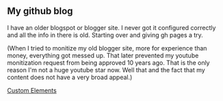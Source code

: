 ## My github blog

I have an older blogspot or blogger site. I never got it configured correctly and all the info in there is old. Starting over and giving gh pages a try.

(When I tried to monitize my old blogger site, more for experience than money, everything got messed up.  That later prevented my youtube monitization request from being approved 10 years ago.  That is the only reason I'm not a huge youtube star now.  Well that and the fact that my content does not have a very broad appeal.)


[Custom Elements](docs/customElements.md)
